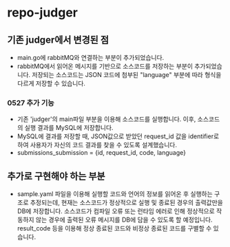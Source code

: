 # repo-judger
## 기존 judger에서 변경된 점
- main.go에 rabbitMQ와 연결하는 부분이 추가되었습니다.
- rabbitMQ에서 읽어온 메시지를 기반으로 소스코드를 저장하는 부분이 추가되었습니다. 저장되는 소스코드는 JSON 코드에 첨부된 "language" 부분에 따라 형식을 다르게 저장할 수 있습니다.

### 0527 추가 기능
- 기존 'judger'의 main파일 부분을 이용해 소스코드를 실행합니다. 이후, 소스코드의 실행 결과를 MySQL에 저장합니다.
- MySQL에 결과를 저장할 때, JSON값으로 받았던 request_id 값을 identifier로 하여 사용자가 자신의 코드 결과를 찾을 수 있도록 설계했습니다.
- submissions_submission = {id, request_id, code, language}

## 추가로 구현해야 하는 부분
- sample.yaml 파일을 이용해 실행할 코드와 언어의 정보를 읽어온 후 실행하는 구조로 추정되는데, 현재는 소스코드가 정상적으로 실행 및 종료된 경우의 출력값만을 DB에 저장합니다. 소스코드가 컴파일 오류 또는 런타임 에러로 인해 정상적으로 작동하지 않는 경우에 출력된 오류 메시지를 DB에 담을 수 있도록 할 예정입니다. result_code 등을 이용해 정상 종료된 코드와 비정상 종료된 코드를 구별할 수 있습니다.
